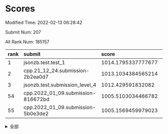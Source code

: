 # Scores

Modified Time: 2022-02-13 06:28:42

Submit Num: 207

All Rank Num: 185157

| rank |               submit               |       score        |       sigma        | pk_num |
| :--- | :--------------------------------- | :----------------- | :----------------- | :----- |
| 1    | jsonzb.test.test_1                 | 1014.1795337777677 | 0.8482610998822477 | 3579   |
| 2    | cpp.21_12_24.submission-2b2ea0d7   | 1013.1034384565214 | 0.795764322160901  | 3575   |
| 3    | jsonzb.test.submission_level_4     | 1012.429591832082  | 0.7802864971406784 | 3577   |
| 54   | cpp.2022_01_09.submission-816672bd | 1005.5103034466782 | 0.702743329562235  | 3581   |
| 55   | cpp.2022_01_09.submission-5b0e3de2 | 1005.1569459979023 | 0.7217862117970187 | 3578   |


<details>
<summary>全部</summary>

| rank |                 submit                 |       score        |       sigma        | pk_num |
| :--- | :------------------------------------- | :----------------- | :----------------- | :----- |
| 1    | jsonzb.test.test_1                     | 1014.1795337777677 | 0.8482610998822477 | 3579   |
| 2    | cpp.21_12_24.submission-2b2ea0d7       | 1013.1034384565214 | 0.795764322160901  | 3575   |
| 3    | jsonzb.test.submission_level_4         | 1012.429591832082  | 0.7802864971406784 | 3577   |
| 4    | gobigger.level_3.submission_level_3_30 | 1011.520992673839  | 0.7741020092804752 | 3578   |
| 5    | gobigger.level_3.submission_level_3_29 | 1011.4518150379201 | 0.7967752389747096 | 3577   |
| 6    | gobigger.level_3.submission_level_3_21 | 1011.1261914431894 | 0.7439112185067124 | 3577   |
| 7    | gobigger.level_3.submission_level_3_41 | 1011.0728221706464 | 0.75811849510705   | 3577   |
| 8    | gobigger.level_3.submission_level_3_7  | 1011.0105436275522 | 0.7558954363845988 | 3583   |
| 9    | gobigger.level_3.submission_level_3_28 | 1011.0086455953614 | 0.7739375763361332 | 3569   |
| 10   | gobigger.level_3.submission_level_3_5  | 1010.8351750364507 | 0.7581622726022803 | 3579   |
| 11   | gobigger.level_3.submission_level_3_1  | 1010.8173195405598 | 0.768672337055304  | 3582   |
| 12   | gobigger.level_3.submission_level_3_2  | 1010.803151288849  | 0.7764620955039792 | 3576   |
| 13   | gobigger.level_3.submission_level_3_18 | 1010.5784571417577 | 0.7458264941676684 | 3580   |
| 14   | gobigger.level_3.submission_level_3_4  | 1010.4736419869494 | 0.7645351792729327 | 3578   |
| 15   | gobigger.level_3.submission_level_3_42 | 1010.4727054209391 | 0.7597700037516847 | 3578   |
| 16   | gobigger.level_3.submission_level_3_16 | 1010.4389677260396 | 0.7603819546553557 | 3580   |
| 17   | gobigger.level_3.submission_level_3_3  | 1010.3786536077259 | 0.747078528662151  | 3572   |
| 18   | gobigger.level_3.submission_level_3_49 | 1010.2965978954923 | 0.7551832048169143 | 3582   |
| 19   | gobigger.level_3.submission_level_3_36 | 1010.2326945931441 | 0.7606454853372656 | 3574   |
| 20   | gobigger.level_3.submission_level_3_6  | 1010.1925109721158 | 0.7624350521903058 | 3582   |
| 21   | gobigger.level_3.submission_level_3_24 | 1010.1851234181192 | 0.7612519175582712 | 3575   |
| 22   | gobigger.level_3.submission_level_3_13 | 1010.179738297868  | 0.7571692200969664 | 3577   |
| 23   | gobigger.level_3.submission_level_3_40 | 1010.0792607030102 | 0.7456605186819286 | 3579   |
| 24   | gobigger.level_3.submission_level_3_46 | 1010.020323678634  | 0.734592581400595  | 3581   |
| 25   | gobigger.level_3.submission_level_3_8  | 1010.0011747047192 | 0.7532540516882495 | 3577   |
| 26   | gobigger.level_3.submission_level_3_12 | 1009.9821163022502 | 0.7594257051238167 | 3579   |
| 27   | gobigger.level_3.submission_level_3_44 | 1009.923723154612  | 0.7331955833877506 | 3576   |
| 28   | gobigger.level_3.submission_level_3_9  | 1009.8625361574286 | 0.7582525594661861 | 3576   |
| 29   | gobigger.level_3.submission_level_3_11 | 1009.8013619619772 | 0.7537151111767754 | 3585   |
| 30   | gobigger.level_3.submission_level_3_14 | 1009.7750996567452 | 0.7393487614577298 | 3579   |
| 31   | gobigger.level_3.submission_level_3_35 | 1009.7226457649424 | 0.7481370018610077 | 3579   |
| 32   | gobigger.level_3.submission_level_3_33 | 1009.6361770841096 | 0.755248851054616  | 3574   |
| 33   | gobigger.level_3.submission_level_3_37 | 1009.6328394849089 | 0.7524772296877197 | 3575   |
| 34   | gobigger.level_3.submission_level_3_38 | 1009.55867566098   | 0.7558702754411953 | 3576   |
| 35   | gobigger.level_3.submission_level_3_26 | 1009.5481657277757 | 0.7563688312171497 | 3572   |
| 36   | gobigger.level_3.submission_level_3_34 | 1009.4736458439313 | 0.7471309031295915 | 3574   |
| 37   | gobigger.level_3.submission_level_3_0  | 1009.3546706939253 | 0.766439279308159  | 3579   |
| 38   | gobigger.level_3.submission_level_3_15 | 1009.310939516477  | 0.756241941464872  | 3573   |
| 39   | gobigger.level_3.submission_level_3_25 | 1009.2649864006884 | 0.7265063056590798 | 3578   |
| 40   | gobigger.level_3.submission_level_3_32 | 1009.1995011427946 | 0.7486269788821914 | 3580   |
| 41   | gobigger.level_3.submission_level_3_47 | 1009.1437430482423 | 0.7280487712190666 | 3581   |
| 42   | gobigger.level_3.submission_level_3_17 | 1009.0738190632709 | 0.7395708105957794 | 3577   |
| 43   | gobigger.level_3.submission_level_3_31 | 1009.0525607461665 | 0.7467778774319492 | 3580   |
| 44   | gobigger.level_3.submission_level_3_22 | 1009.0071500609961 | 0.7372698695810445 | 3578   |
| 45   | gobigger.level_3.submission_level_3_39 | 1008.8585042995492 | 0.7458115500660407 | 3578   |
| 46   | gobigger.level_3.submission_level_3_19 | 1008.8128290090275 | 0.7442903573057148 | 3582   |
| 47   | gobigger.level_3.submission_level_3_20 | 1008.7171521769858 | 0.7296464829578918 | 3580   |
| 48   | gobigger.level_3.submission_level_3_43 | 1008.7023349665099 | 0.7388476332386041 | 3586   |
| 49   | gobigger.level_3.submission_level_3_45 | 1008.4235620298562 | 0.7455504082689    | 3579   |
| 50   | gobigger.level_3.submission_level_3_23 | 1008.3816558619368 | 0.7214464161452726 | 3576   |
| 51   | gobigger.level_3.submission_level_3_48 | 1008.2225234629957 | 0.7347080861655056 | 3581   |
| 52   | gobigger.level_3.submission_level_3_10 | 1008.1420743749848 | 0.7475732467671979 | 3579   |
| 53   | gobigger.level_3.submission_level_3_27 | 1008.0979328716471 | 0.7327382912615464 | 3580   |
| 54   | cpp.2022_01_09.submission-816672bd     | 1005.5103034466782 | 0.702743329562235  | 3581   |
| 55   | cpp.2022_01_09.submission-5b0e3de2     | 1005.1569459979023 | 0.7217862117970187 | 3578   |
| 56   | gobigger.level_1.submission_level_1_15 | 1005.0854939235063 | 0.726145808679834  | 3583   |
| 57   | gobigger.level_1.submission_level_1_43 | 1004.6374870077568 | 0.7182149348893564 | 3579   |
| 58   | gobigger.level_1.submission_level_1_6  | 1004.605833789106  | 0.7335185598029147 | 3582   |
| 59   | gobigger.level_1.submission_level_1_10 | 1004.231016552436  | 0.7207343339416269 | 3576   |
| 60   | gobigger.level_1.submission_level_1_22 | 1004.1729990596646 | 0.7195229521182197 | 3578   |
| 61   | gobigger.level_1.submission_level_1_20 | 1004.1645105549786 | 0.7135763641228675 | 3577   |
| 62   | gobigger.level_1.submission_level_1_41 | 1004.0449808426235 | 0.7213045918508393 | 3577   |
| 63   | gobigger.level_1.submission_level_1_23 | 1004.0274606075213 | 0.7250134353309428 | 3572   |
| 64   | gobigger.level_1.submission_level_1_37 | 1004.0224506706712 | 0.7229164734192134 | 3584   |
| 65   | gobigger.level_1.submission_level_1_13 | 1003.9867552324004 | 0.724212032706645  | 3580   |
| 66   | gobigger.level_1.submission_level_1_35 | 1003.9829177594733 | 0.722080594073112  | 3576   |
| 67   | gobigger.level_1.submission_level_1_36 | 1003.9795987070565 | 0.7036413173042028 | 3584   |
| 68   | gobigger.level_1.submission_level_1_32 | 1003.9720464864628 | 0.7137961115039232 | 3582   |
| 69   | gobigger.level_1.submission_level_1_45 | 1003.9518967889592 | 0.7318645197587397 | 3574   |
| 70   | gobigger.level_1.submission_level_1_21 | 1003.6543592858154 | 0.7119916110072383 | 3577   |
| 71   | gobigger.level_1.submission_level_1_4  | 1003.6479633683714 | 0.7015550355041594 | 3579   |
| 72   | gobigger.level_1.submission_level_1_44 | 1003.5749019758771 | 0.7120847945662556 | 3577   |
| 73   | gobigger.level_1.submission_level_1_29 | 1003.5734299326253 | 0.7101058326533741 | 3584   |
| 74   | gobigger.level_1.submission_level_1_14 | 1003.4561799777412 | 0.7166256623778026 | 3572   |
| 75   | gobigger.level_1.submission_level_1_26 | 1003.455658310937  | 0.7154308102783342 | 3580   |
| 76   | gobigger.level_1.submission_level_1_27 | 1003.4502481686568 | 0.7206634886609999 | 3575   |
| 77   | gobigger.level_1.submission_level_1_18 | 1003.4177774079548 | 0.7045431641292722 | 3573   |
| 78   | gobigger.level_1.submission_level_1_16 | 1003.3192645926545 | 0.7230977087697134 | 3582   |
| 79   | gobigger.level_1.submission_level_1_39 | 1003.2424627409373 | 0.7206716492281523 | 3574   |
| 80   | gobigger.level_1.submission_level_1_47 | 1003.1793451493729 | 0.7130185427110084 | 3574   |
| 81   | gobigger.level_1.submission_level_1_12 | 1003.1670364948342 | 0.7208978069925064 | 3581   |
| 82   | gobigger.level_1.submission_level_1_2  | 1003.054015481764  | 0.7164548335811364 | 3580   |
| 83   | gobigger.level_1.submission_level_1_31 | 1003.029220181433  | 0.7021349544932283 | 3575   |
| 84   | gobigger.level_1.submission_level_1_42 | 1003.0193906641359 | 0.7207589474309917 | 3575   |
| 85   | gobigger.level_1.submission_level_1_5  | 1002.9891795588558 | 0.7140963832359978 | 3579   |
| 86   | gobigger.level_1.submission_level_1_8  | 1002.9568754831053 | 0.703617702350483  | 3577   |
| 87   | gobigger.level_1.submission_level_1_3  | 1002.8599233431056 | 0.7120765229720022 | 3577   |
| 88   | gobigger.level_1.submission_level_1_28 | 1002.8085353592642 | 0.7238341060953112 | 3576   |
| 89   | gobigger.level_1.submission_level_1_11 | 1002.8071761728228 | 0.7203949121170236 | 3577   |
| 90   | gobigger.level_1.submission_level_1_24 | 1002.7385399089462 | 0.7182432035359231 | 3582   |
| 91   | gobigger.level_1.submission_level_1_1  | 1002.6970424559759 | 0.7147505495206801 | 3579   |
| 92   | gobigger.level_1.submission_level_1_0  | 1002.670983545522  | 0.7157096440337264 | 3579   |
| 93   | gobigger.level_1.submission_level_1_25 | 1002.6066415674547 | 0.7075838902054605 | 3576   |
| 94   | gobigger.level_1.submission_level_1_17 | 1002.6046791122656 | 0.7085353391652419 | 3576   |
| 95   | gobigger.level_1.submission_level_1_46 | 1002.5720499743585 | 0.7141260136164338 | 3581   |
| 96   | gobigger.level_1.submission_level_1_30 | 1002.4542682265039 | 0.7219305639513978 | 3578   |
| 97   | gobigger.level_1.submission_level_1_33 | 1002.4421337508556 | 0.7119413348611286 | 3578   |
| 98   | gobigger.level_1.submission_level_1_49 | 1002.4138780235824 | 0.7113560521376893 | 3582   |
| 99   | gobigger.level_1.submission_level_1_7  | 1002.4037774771319 | 0.7097545628246766 | 3575   |
| 100  | gobigger.level_1.submission_level_1_9  | 1002.2238847256504 | 0.7147160528495935 | 3572   |
| 101  | gobigger.level_1.submission_level_1_40 | 1002.2168799943485 | 0.7126760571537589 | 3579   |
| 102  | gobigger.level_1.submission_level_1_48 | 1002.2089622011811 | 0.7020512498105032 | 3576   |
| 103  | gobigger.level_1.submission_level_1_34 | 1002.1586963903859 | 0.7124656322274919 | 3582   |
| 104  | gobigger.level_1.submission_level_1_19 | 1001.5805178659175 | 0.713447128595287  | 3576   |
| 105  | gobigger.level_1.submission_level_1_38 | 1001.3348698987796 | 0.7273239641222333 | 3572   |
| 106  | gobigger.random.submission_random_41   | 997.4152448297291  | 0.7170757632341556 | 3578   |
| 107  | gobigger.random.submission_random_30   | 997.3360750670331  | 0.7054926325442633 | 3577   |
| 108  | gobigger.random.submission_random_12   | 997.0418035033957  | 0.7069080333572266 | 3579   |
| 109  | gobigger.random.submission_random_34   | 996.8508491154439  | 0.706789718996694  | 3577   |
| 110  | gobigger.random.submission_random_19   | 996.7877805814572  | 0.7028048584570141 | 3575   |
| 111  | gobigger.random.submission_random_44   | 996.7847118673926  | 0.7017606176591729 | 3580   |
| 112  | gobigger.random.submission_random_29   | 996.7059246097558  | 0.7140882801521825 | 3583   |
| 113  | gobigger.random.submission_random_6    | 996.6990815446268  | 0.7048823866041268 | 3582   |
| 114  | gobigger.random.submission_random_27   | 996.6322504163553  | 0.712430811920343  | 3575   |
| 115  | gobigger.random.submission_random_42   | 996.6259587541098  | 0.7014745703979167 | 3587   |
| 116  | gobigger.random.submission_random_14   | 996.6030772907102  | 0.7140213612528561 | 3574   |
| 117  | gobigger.random.submission_random_9    | 996.554606760342   | 0.704276849200225  | 3580   |
| 118  | gobigger.random.submission_random_18   | 996.49179833747    | 0.7018847083309704 | 3582   |
| 119  | gobigger.random.submission_random_16   | 996.3906397952843  | 0.6938056172234007 | 3582   |
| 120  | gobigger.random.submission_random_21   | 996.3862388704695  | 0.7109361269096133 | 3575   |
| 121  | gobigger.random.submission_random_0    | 996.3149412261331  | 0.7097244822469386 | 3581   |
| 122  | gobigger.random.submission_random_36   | 996.2362730678656  | 0.7010333393218134 | 3577   |
| 123  | gobigger.random.submission_random_2    | 996.1922243900428  | 0.7048849662107042 | 3570   |
| 124  | gobigger.random.submission_random_13   | 996.1870010476446  | 0.7190952214933799 | 3577   |
| 125  | gobigger.random.submission_random_39   | 996.1365441429313  | 0.7019245148682948 | 3575   |
| 126  | gobigger.random.submission_random_35   | 996.0308317876606  | 0.7068960634875219 | 3579   |
| 127  | gobigger.random.submission_random_45   | 996.004146522153   | 0.7075339600540985 | 3578   |
| 128  | gobigger.random.submission_random_25   | 995.986893019081   | 0.7108936484535087 | 3574   |
| 129  | gobigger.random.submission_random_46   | 995.974085693717   | 0.7029580723020615 | 3580   |
| 130  | gobigger.random.submission_random_48   | 995.9362199503344  | 0.6995237757334324 | 3580   |
| 131  | gobigger.random.submission_random_5    | 995.8999603881896  | 0.7173584517472681 | 3573   |
| 132  | gobigger.random.submission_random_1    | 995.8487725733271  | 0.7087224674662519 | 3573   |
| 133  | gobigger.random.submission_random_33   | 995.8343592666497  | 0.6965913506985761 | 3577   |
| 134  | gobigger.random.submission_random_43   | 995.7430915263435  | 0.7161607223718744 | 3580   |
| 135  | gobigger.random.submission_random_23   | 995.727995914623   | 0.7132909969069884 | 3576   |
| 136  | gobigger.random.submission_random_38   | 995.7173811215754  | 0.7157212490471432 | 3577   |
| 137  | gobigger.random.submission_random_47   | 995.7008746035614  | 0.7085413815568349 | 3573   |
| 138  | gobigger.random.submission_random_22   | 995.6761402094453  | 0.7022237168866612 | 3577   |
| 139  | gobigger.random.submission_random_3    | 995.6728062342396  | 0.7140832069460356 | 3582   |
| 140  | gobigger.random.submission_random_32   | 995.5575598321466  | 0.7106293379788806 | 3578   |
| 141  | gobigger.random.submission_random_49   | 995.5452246461904  | 0.7028455571718129 | 3580   |
| 142  | gobigger.random.submission_random_28   | 995.541885888568   | 0.7115905868224184 | 3576   |
| 143  | gobigger.random.submission_random_17   | 995.4883130538504  | 0.7118057247745938 | 3578   |
| 144  | gobigger.random.submission_random_26   | 995.3717487447584  | 0.6973007006475174 | 3571   |
| 145  | gobigger.random.submission_random_31   | 995.2797238535537  | 0.7107143906799749 | 3580   |
| 146  | gobigger.random.submission_random_8    | 995.256649567547   | 0.7058249884172926 | 3578   |
| 147  | gobigger.random.submission_random_40   | 995.2554081168643  | 0.703908788509552  | 3574   |
| 148  | gobigger.random.submission_random_7    | 995.2106045268797  | 0.7028114561718685 | 3583   |
| 149  | gobigger.random.submission_random_15   | 995.2010308227034  | 0.7236204253108005 | 3581   |
| 150  | gobigger.level_2.submission_level_2_46 | 995.071812217803   | 0.7268216449726144 | 3581   |
| 151  | gobigger.random.submission_random_10   | 995.0187272727431  | 0.7099147850183116 | 3578   |
| 152  | gobigger.random.submission_random_37   | 994.8480163262416  | 0.7142208703935382 | 3575   |
| 153  | gobigger.random.submission_random_20   | 994.752192768794   | 0.7131061945264263 | 3579   |
| 154  | gobigger.random.submission_random_11   | 994.5991859425077  | 0.71103060035263   | 3577   |
| 155  | gobigger.random.submission_random_4    | 994.4078874408445  | 0.7119925003770121 | 3577   |
| 156  | gobigger.level_2.submission_level_2_43 | 994.1589104582946  | 0.7135926057199461 | 3576   |
| 157  | gobigger.level_2.submission_level_2_36 | 993.9415041557612  | 0.7263172286463099 | 3584   |
| 158  | gobigger.random.submission_random_24   | 993.8848541554169  | 0.7207665324382345 | 3574   |
| 159  | gobigger.level_2.submission_level_2_37 | 993.6183332936265  | 0.7250732433445479 | 3579   |
| 160  | gobigger.level_2.submission_level_2_6  | 993.5333982023207  | 0.7327883682483786 | 3575   |
| 161  | gobigger.level_2.submission_level_2_1  | 993.469009353404   | 0.7395378839635246 | 3580   |
| 162  | gobigger.level_2.submission_level_2_5  | 993.4681226539805  | 0.7265213363140164 | 3580   |
| 163  | gobigger.level_2.submission_level_2_0  | 993.3631283930861  | 0.7235820682181031 | 3580   |
| 164  | gobigger.level_2.submission_level_2_17 | 993.1394444174603  | 0.7237240748028406 | 3581   |
| 165  | gobigger.level_2.submission_level_2_25 | 993.0751594931584  | 0.7155788020578117 | 3574   |
| 166  | gobigger.level_2.submission_level_2_45 | 993.0527374246053  | 0.7231070070058637 | 3579   |
| 167  | gobigger.level_2.submission_level_2_38 | 993.0467867469823  | 0.7286426154879015 | 3579   |
| 168  | gobigger.level_2.submission_level_2_9  | 992.9635187654061  | 0.7234895970534928 | 3576   |
| 169  | gobigger.level_2.submission_level_2_27 | 992.8505074893928  | 0.7421477918523418 | 3583   |
| 170  | gobigger.level_2.submission_level_2_34 | 992.7790304345092  | 0.7236225083085268 | 3579   |
| 171  | gobigger.level_2.submission_level_2_22 | 992.6626188786555  | 0.7586266189293105 | 3577   |
| 172  | gobigger.level_2.submission_level_2_42 | 992.5782230946186  | 0.7386142326700788 | 3576   |
| 173  | gobigger.level_2.submission_level_2_24 | 992.3882582628625  | 0.7261724905670941 | 3580   |
| 174  | gobigger.level_2.submission_level_2_32 | 992.2894376338417  | 0.7507418091152621 | 3580   |
| 175  | gobigger.level_2.submission_level_2_18 | 992.2715086662336  | 0.7506201460570036 | 3581   |
| 176  | gobigger.level_2.submission_level_2_40 | 992.2640379713653  | 0.7314246995434097 | 3577   |
| 177  | gobigger.level_2.submission_level_2_23 | 992.2576941865514  | 0.7402891446064171 | 3581   |
| 178  | gobigger.level_2.submission_level_2_13 | 992.2213532463846  | 0.7449161732858816 | 3575   |
| 179  | gobigger.level_2.submission_level_2_28 | 992.0918018368798  | 0.7246563832052765 | 3575   |
| 180  | gobigger.level_2.submission_level_2_44 | 992.0674816723842  | 0.7453895630869164 | 3579   |
| 181  | gobigger.level_2.submission_level_2_7  | 991.9604727400283  | 0.7587989061432561 | 3579   |
| 182  | gobigger.level_2.submission_level_2_49 | 991.939133943214   | 0.7366401168084887 | 3579   |
| 183  | gobigger.level_2.submission_level_2_39 | 991.9179050611182  | 0.7257681557874752 | 3578   |
| 184  | gobigger.level_2.submission_level_2_31 | 991.7846824400652  | 0.7399258833673249 | 3575   |
| 185  | gobigger.level_2.submission_level_2_47 | 991.7540206608506  | 0.7419820448090608 | 3582   |
| 186  | gobigger.level_2.submission_level_2_33 | 991.7526396327444  | 0.7456173835633328 | 3573   |
| 187  | gobigger.level_2.submission_level_2_10 | 991.747515037534   | 0.7454145949189221 | 3573   |
| 188  | gobigger.level_2.submission_level_2_21 | 991.7402668339471  | 0.7376551440898462 | 3575   |
| 189  | gobigger.level_2.submission_level_2_11 | 991.6864069202383  | 0.7502567064821185 | 3577   |
| 190  | gobigger.level_2.submission_level_2_12 | 991.6829965476494  | 0.7394184176152216 | 3578   |
| 191  | gobigger.level_2.submission_level_2_41 | 991.6669811249944  | 0.7574878095897707 | 3580   |
| 192  | gobigger.level_2.submission_level_2_20 | 991.6062654975174  | 0.7386999023276158 | 3575   |
| 193  | gobigger.level_2.submission_level_2_16 | 991.601272355973   | 0.7534881695514789 | 3584   |
| 194  | gobigger.level_2.submission_level_2_48 | 991.5873151598187  | 0.7506897242049179 | 3579   |
| 195  | gobigger.level_2.submission_level_2_14 | 991.566905230188   | 0.728235542184084  | 3577   |
| 196  | gobigger.level_2.submission_level_2_26 | 991.4924701478719  | 0.7587466634176164 | 3577   |
| 197  | gobigger.level_2.submission_level_2_35 | 991.4577130658103  | 0.7497767227431952 | 3583   |
| 198  | gobigger.level_2.submission_level_2_30 | 991.38930767684    | 0.7355942092319949 | 3574   |
| 199  | gobigger.level_2.submission_level_2_4  | 991.2870483399704  | 0.7558872054809225 | 3575   |
| 200  | gobigger.level_2.submission_level_2_2  | 991.2870225727452  | 0.7431366196879441 | 3576   |
| 201  | gobigger.level_2.submission_level_2_3  | 991.2485823468307  | 0.7685600115939457 | 3578   |
| 202  | gobigger.level_2.submission_level_2_29 | 991.152749028379   | 0.7469358390747981 | 3580   |
| 203  | gobigger.level_2.submission_level_2_8  | 991.0348101648673  | 0.742816630018567  | 3579   |
| 204  | gobigger.level_2.submission_level_2_19 | 990.8565537863833  | 0.7695904392451659 | 3575   |
| 205  | gobigger.level_2.submission_level_2_15 | 990.4377300584102  | 0.7525368789604873 | 3575   |
| 206  | gobigger.none.submission_none_1        | 980.0806638305327  | 1.172158283771735  | 3580   |
| 207  | gobigger.none.submission_none_0        | 974.6407644397849  | 1.535626655459964  | 3578   |

</details>